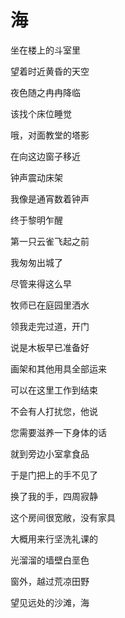    

# 海

坐在楼上的斗室里

望着时近黄昏的天空

夜色随之冉冉降临

该找个床位睡觉

哦，对面教堂的塔影

在向这边窗子移近

钟声震动床架

我像是通宵数着钟声

终于黎明乍醒

第一只云雀飞起之前

我匆匆出城了

尽管来得这么早

牧师已在庭园里洒水

领我走完过道，开门

说是木板早已准备好

画架和其他用具全部运来

可以在这里工作到结束

不会有人打扰您，他说

您需要滋养一下身体的话

就到旁边小室拿食品

于是门把上的手不见了

换了我的手，四周寂静

这个房间很宽敞，没有家具

大概用来行坚洗礼课的

光溜溜的墙壁白垩色

窗外，越过荒凉田野

望见远处的沙滩，海
